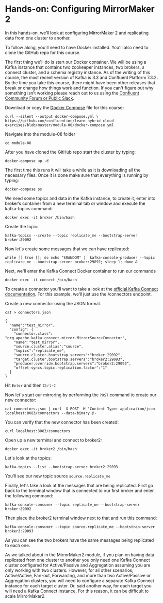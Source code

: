 # Hands-on: Configuring MirrorMaker 2

In this hands-on, we'll look at configuring MirrorMaker 2 and replicating data from one cluster to another. 

To follow along, you'll need to have Docker installed. You'll also need to clone the GitHub repo for this course. 

The first thing we'll do is start our Docker container. We will be using a Kafka instance that contains two zookeeper instances, two brokers, a connect cluster, and a schema registry instance. As of the writing of this course, the most recent version of Kafka is 3.3 and Confluent Platform 7.3.2. By the time you take this course, there might have been other releases that break or change how things work and function. If you can't figure out why something isn't working please reach out to us using the [Confluent Community Forum or Public Slack](https://www.confluent.io/community/ask-the-community/).

Download or copy the [Docker Compose]() file for this course:

```
curl --silent --output docker-compose.yml \
https://github.com/confluentinc/learn-hybrid-cloud-exercises/blob/master/module-08/docker-compose.yml
```

Navigate into the module-08 folder

`cd module-08`

After you have cloned the GitHub repo start the cluster by typing: 

`docker-compose up -d`

The first time this runs it will take a while as it is downloading all the necessary files. Once it is done make sure that everything is running by typing:

`docker-compose ps`

We need some topics and data in the Kafka instance, to create it, enter into broker’s container from a new terminal tab or window and execute the kafka-topics command:

`docker exec -it broker /bin/bash`

Create the topic:

`kafka-topics --create --topic replicate_me --bootstrap-server broker:29092`

Now let's create some messages that we can have replicated:

`while [[ true ]]; do echo "$RANDOM" |  kafka-console-producer --topic replicate_me --bootstrap-server broker:29092; sleep 1; done &`

Next, we'll enter the Kafka Connect Docker container to run our commands

`docker exec -it connect /bin/bash`

To create a connector you'll want to take a look at the [official Kafka Connect documentation](https://docs.confluent.io/platform/current/connect/userguide.html). For this example, we'll just use the /connectors endpoint.

Create a new connector using the JSON format. 

`cat > connectors.json`

```
{
  "name":"test_mirror",
  "config": {
    "connector.class": "org.apache.kafka.connect.mirror.MirrorSourceConnector",
    "name":"test_mirror",
    "source.cluster.alias":"source",
    "topics":"replicate_me",
    "source.cluster.bootstrap.servers":"broker:29092",
    "target.cluster.bootstrap.servers":"broker2:29093",
    "producer.override.bootstrap.servers":"broker2:29093",
    "offset-syncs.topic.replication.factor":"1"
  }
}
```

Hit `Enter` and then `Ctrl-C`

Now let's start our mirroring by performing the `POST` command to create our new connector:

`cat connectors.json | curl -X POST -H 'Content-Type: application/json' localhost:8083/connectors --data-binary @-`

You can verify that the new connector has been created:

`curl localhost:8083/connectors`

Open up a new terminal and connect to broker2:

`docker exec -it broker2 /bin/bash`

Let's look at the topics:

`kafka-topics --list --bootstrap-server broker2:29093`

You'll see our new topic source `source.replicate_me`

Finally, let's take a look at the messages that are being replicated. First go back to the terminal window that is connected to our first broker and enter the following command:

`kafka-console-consumer --topic replicate_me --bootstrap-server broker:29092`

Then place the broker2 terminal window next to that and run this command:

`kafka-console-consumer --topic source.replicate_me --bootstrap-server broker2:29093`

As you can see the two brokers have the same messages being replicated to each one. 

As we talked about in the MirrorMaker2 module, if you plan on having data replicated from one cluster to another you only need one Kafka Connect cluster configured for Active/Passive and Aggregation assuming you are only working with two clusters. However, for all other scenarios, Active/Active, Fan-out, Forwarding, and more than two Active/Passive or Aggregation clusters, you will need to configure a separate Kafka Connect instance for each target cluster. Or, said another way, for each target you will need a Kafka Connect instance. For this reason, it can be difficult to scale MirrorMaker2.










